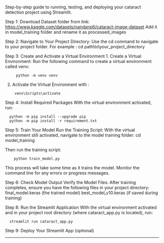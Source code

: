 Step-by-step guide to running, testing, and deploying your cataract detection project using Streamlit.

 Step 1: Download Dataset folder from link: 
 https://www.kaggle.com/datasets/nandanp6/cataract-image-dataset 
 Add it in model_training folder and rename it as processed_images 

 Step 2: Navigate to Your Project Directory:
        Use the cd command to navigate to your project folder. For example :
        cd path\to\your_project_directory

Step 3: Create and Activate a Virtual Environment
      1. Create a Virtual Environment:
        Run the following command to create a virtual environment called venv:

        
         python -m venv venv
         
2. Activate the Virtual Environment with :
     
        venv\Scripts\activate

Step 4: Install Required Packages
With the virtual environment activated, run:

      python -m pip install --upgrade pip
      python -m pip install -r requirement.txt

Step 5: Train Your Model
        Run the Training Script:
        With the virtual environment still activated, navigate to the model training folder:
        cd model_training
        
Then run the training script:

        python train_model.py
        
This process will take some time as it trains the model. Monitor the command line for any errors or progress messages.

Step 6: Check Model Output
      Verify the Model Files:
      After training completes, ensure you have the following files in your project directory:
      final_model.keras (the trained model)
      best_model_v10.keras (if saved during training)

Step 8: Run the Streamlit Application
With the virtual environment activated and in your project root directory (where cataract_app.py is located), run:

      streamlit run cataract_app.py

Step 9: Deploy Your Streamlit App (optional)


-------------------------------------------------------


